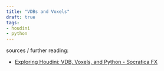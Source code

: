 ```yaml
---
title: "VDBs and Voxels"
draft: true
tags:
- houdini
- python
---
```




sources / further reading:
- [Exploring Houdini: VDB, Voxels, and Python - Socratica FX](https://www.youtube.com/watch?v=jqNRu8BYYXo)

